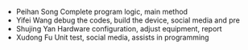 * Peihan Song  Complete program logic, main method
* Yifei Wang  debug the codes, build the device, social media and pre 
* Shujing Yan  Hardware configuration, adjust equipment, report
* Xudong Fu  Unit test, social media, assists in programming 
